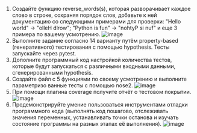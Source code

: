 1. Создайте функцию reverse_words(s), которая разворачивает каждое слово в строке, сохраняя порядок слов, добавьте к ней документацию со следующими примерами для проверки: "Hello world" → "olleH dlrow"; "Python is fun" → "nohtyP si nuf" и еще 3 примера по вашему усмотрению. 
![image](https://github.com/user-attachments/assets/a73e1dcf-936c-48d5-8e6c-b00d3b8148b7)
2. Выполните задание согласно 14 варианту путём property-based (генеративного) тестирования с помощью hypothesis. Тесты запускайте через pytest.
3. Дополните программный код настройкой количества тестов, которые будут запускаться с различными входными данными, сгенерированными hypothesis.
4. Создайте файл с 5 функциями по своему усмотрению и выполните параметризо ванные тесты с помощью nose2.
![image](https://github.com/user-attachments/assets/45bfb122-4ee3-4d6c-b993-12aeac05963f)
5. При помощи плагина coverage получите отчёт о тестовом покрытии.
![image](https://github.com/user-attachments/assets/07124ebd-89fa-4c26-9495-cdbae4d04322)
6. Продемонстрируйте умение пользоваться инструментами отладки программного кода (выполнять код пошагово, отслеживать значения переменных, устанавливать точки останова и изучать состояние программы на разных этапах её выполнения).
![image](https://github.com/user-attachments/assets/f893903d-b5df-478f-b78f-cb9b21a42966)
